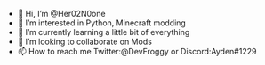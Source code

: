 - 👋 Hi, I’m @Her02N0one
- 👀 I’m interested in Python, Minecraft modding
- 🌱 I’m currently learning a little bit of everything
- 💞️ I’m looking to collaborate on Mods
- 📫 How to reach me Twitter:@DevFroggy or Discord:Ayden#1229

<!---
Her02N0one/Her02N0one is a ✨ special ✨ repository because its `README.md` (this file) appears on your GitHub profile.
You can click the Preview link to take a look at your changes.
--->
